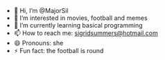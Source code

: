 - 👋 Hi, I’m @MajorSil
- 👀 I’m interested in movies, football and memes
- 🌱 I’m currently learning basical programming
- 📫 How to reach me: sigridsummers@hotmail.com
- 😄 Pronouns: she
- ⚡ Fun fact: the football is round

<!---
MajorSil/MajorSil is a ✨ special ✨ repository because its `README.md` (this file) appears on your GitHub profile.
You can click the Preview link to take a look at your changes.
--->
